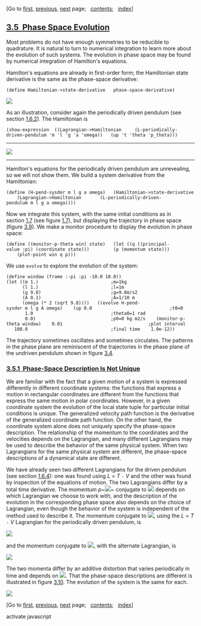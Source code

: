 <div class="navigation">

[Go to <span>[first](book.html),
[previous](book-Z-H-40.html)</span><span>,
[next](book-Z-H-42.html)</span> page<span>;
  </span><span>[contents](book-Z-H-4.html#%_toc_start)</span><span><span>;
  </span>[index](book-Z-H-82.html#%_index_start)</span>]

</div>

[3.5  Phase Space Evolution](book-Z-H-4.html#%_toc_%_sec_3.5)
-------------------------------------------------------------

Most problems do not have enough symmetries to be reducible to
quadrature. It is natural to turn to numerical integration to learn more
about the evolution of such systems. The evolution in phase space may be
found by numerical integration of Hamilton's equations.

Hamilton's equations are already in first-order form; the Hamiltonian
state derivative is the same as the phase-space derivative:

`(define Hamiltonian->state-derivative   phase-space-derivative) `

<div align="left">

![](chap3-Z-G-126.gif)

</div>

As an illustration, consider again the periodically driven pendulum (see
section [1.6.2](book-Z-H-13.html#%_sec_1.6.2)). The Hamiltonian is

`(show-expression  ((Lagrangian->Hamiltonian     (L-periodically-driven-pendulum 'm 'l 'g 'a 'omega))   (up 't 'theta 'p_theta))) `

------------------------------------------------------------------------

<div align="left">

![](chap3-Z-G-127.gif)

</div>

------------------------------------------------------------------------

Hamilton's equations for the periodically driven pendulum are
unrevealing, so we will not show them. We build a system derivative from
the Hamiltonian:

`(define (H-pend-sysder m l g a omega)   (Hamiltonian->state-derivative     (Lagrangian->Hamiltonian       (L-periodically-driven-pendulum m l g a omega)))) `

Now we integrate this system, with the same initial conditions as in
section [1.7](book-Z-H-14.html#%_sec_1.7) (see
figure [1.7](book-Z-H-14.html#FIGURE_1.7)), but displaying the
trajectory in phase space (figure [3.9](#FIGURE_3.9)). We make a monitor
procedure to display the evolution in phase space:

`(define ((monitor-p-theta win) state)   (let ((q ((principal-value :pi) (coordinate state)))         (p (momentum state)))     (plot-point win q p))) `

We use `evolve` to explore the evolution of the system:

`(define window (frame :-pi :pi -10.0 10.0))  (let ((m 1.)                           ;m=1kg       (l 1.)                           ;l=1m       (g 9.8)                          ;g=9.8m/s2       (A 0.1)                          ;A=1/10 m       (omega (* 2 (sqrt 9.8))))   ((evolve H-pend-sysder m l g A omega)    (up 0.0                             ;t0=0        1.0                             ;theta0=1 rad        0.0)                            ;p0=0 kg m2/s    (monitor-p-theta window)    0.01                                ;plot interval    100.0                               ;final time    1.0e-12)) `

The trajectory sometimes oscillates and sometimes circulates. The
patterns in the phase plane are reminiscent of the trajectories in the
phase plane of the undriven pendulum shown in
figure [3.4](book-Z-H-39.html#FIGURE_3.4).

### [3.5.1  Phase-Space Description Is Not Unique](book-Z-H-4.html#%_toc_%_sec_3.5.1)

We are familiar with the fact that a given motion of a system is
expressed differently in different coordinate systems: the functions
that express a motion in rectangular coordinates are different from the
functions that express the same motion in polar coordinates. However, in
a given coordinate system the evolution of the local state tuple for
particular initial conditions is unique. The generalized velocity path
function is the derivative of the generalized coordinate path function.
On the other hand, the coordinate system alone does not uniquely specify
the phase-space description. The relationship of the momentum to the
coordinates and the velocities depends on the Lagrangian, and many
different Lagrangians may be used to describe the behavior of the same
physical system. When two Lagrangians for the same physical system are
different, the phase-space descriptions of a dynamical state are
different.

We have already seen two different Lagrangians for the driven pendulum
(see section [1.6.4](book-Z-H-13.html#%_sec_1.6.4)): one was found using
*L* = *T* `-` *V* and the other was found by inspection of the equations
of motion. The two Lagrangians differ by a total time derivative. The
momentum *p*~![](chap1-Z-G-D-19.gif)~ conjugate to
![](chap1-Z-G-D-19.gif) depends on which Lagrangian we choose to work
with, and the description of the evolution in the corresponding phase
space also depends on the choice of Lagrangian, even though the behavior
of the system is independent of the method used to describe it. The
momentum conjugate to ![](chap1-Z-G-D-19.gif), using the *L* = *T* `-`
*V* Lagrangian for the periodically driven pendulum, is

<div align="left">

![](chap3-Z-G-128.gif)

</div>

and the momentum conjugate to ![](chap1-Z-G-D-19.gif), with the
alternate Lagrangian, is

<div align="left">

![](chap3-Z-G-129.gif)

</div>

The two momenta differ by an additive distortion that varies
periodically in time and depends on ![](chap1-Z-G-D-19.gif). That the
phase-space descriptions are different is illustrated in
figure [3.10](#FIGURE_3.10). The evolution of the system is the same for
each.

<div align="left">

![](chap3-Z-G-130.gif)

</div>

<div class="navigation">

[Go to <span>[first](book.html),
[previous](book-Z-H-40.html)</span><span>,
[next](book-Z-H-42.html)</span> page<span>;
  </span><span>[contents](book-Z-H-4.html#%_toc_start)</span><span><span>;
  </span>[index](book-Z-H-82.html#%_index_start)</span>]

</div>

activate javascript

